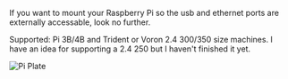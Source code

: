 If you want to mount your Raspberry Pi so the usb and ethernet ports are externally accessable, look no further.  

Supported: Pi 3B/4B and Trident or Voron 2.4 300/350 size machines.  I have an idea for supporting a 2.4 250 but I haven't finished it yet.  

![Pi Plate](https://github.com/LoganFraser/VoronMods/blob/main/PiPlateSkirtMount/PiPlate.jpg)
